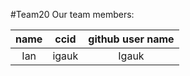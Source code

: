 #Team20 Our team members:

| name  |  ccid  |  github user name  |
|:-----:|:------:|:------------------:|
 |  Ian  | igauk  |       Igauk        |